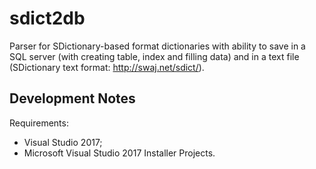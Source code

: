 # sdict2db
Parser for SDictionary-based format dictionaries with ability to save in a SQL server (with creating table, index and filling data)
and in a text file (SDictionary text format: http://swaj.net/sdict/).

## Development Notes

Requirements:

  - Visual Studio 2017;
  - Microsoft Visual Studio 2017 Installer Projects.
